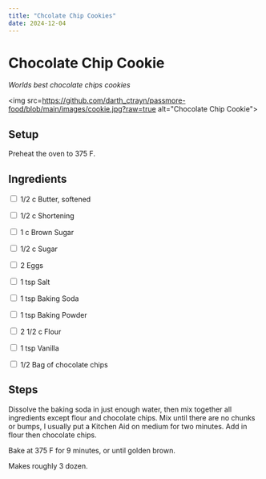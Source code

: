 ```yaml
---
title: "Chcolate Chip Cookies"
date: 2024-12-04
---
```


# Chocolate Chip Cookie

_Worlds best chocolate chips cookies_

<img src=https://github.com/darth_ctrayn/passmore-food/blob/main/images/cookie.jpg?raw=true alt="Chocolate Chip Cookie">

## Setup
Preheat the oven to 375 F.

## Ingredients

<input type="checkbox"/> 1/2 c Butter, softened

<input type="checkbox"/> 1/2 c Shortening

<input type="checkbox"/> 1 c Brown Sugar

<input type="checkbox"/> 1/2 c Sugar

<input type="checkbox"/> 2 Eggs

<input type="checkbox"/> 1 tsp Salt

<input type="checkbox"/> 1 tsp Baking Soda

<input type="checkbox"/> 1 tsp Baking Powder

<input type="checkbox"/> 2 1/2 c Flour

<input type="checkbox"/> 1 tsp Vanilla

<input type="checkbox"/> 1/2 Bag of chocolate chips

## Steps
Dissolve the baking soda in just enough water, then mix together all ingredients except flour and chocolate chips. Mix until there are no chunks or bumps, I usually put a Kitchen Aid on medium for two minutes. Add in flour then chocolate chips.

Bake at 375 F for 9 minutes, or until golden brown.

Makes roughly 3 dozen.
